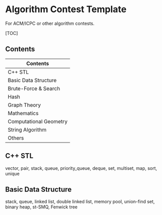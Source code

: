 # Algorithm Contest Template

For ACM/ICPC or other algorithm contests.



[TOC]



## Contents

| Contents               |
| ---------------------- |
| C++ STL                |
| Basic Data Structure   |
| Brute-Force & Search   |
| Hash                   |
| Graph Theory           |
| Mathematics            |
| Computational Geometry |
| String Algorithm       |
| Others                 |



## C++ STL

vector, pair, stack, queue, priority_queue, deque, set, multiset, map, sort, unique



## Basic Data Structure

stack, queue, linked list, double linked list, memory pool, union-find set, binary heap, st-SMQ, Fenwick tree



